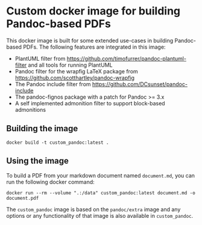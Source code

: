 # Custom docker image for building Pandoc-based PDFs

This docker image is built for some extended use-cases in building Pandoc-based
PDFs. The following features are integrated in this image:

  * PlantUML filter from https://github.com/timofurrer/pandoc-plantuml-filter
    and all tools for running PlantUML
  * Pandoc filter for the wrapfig LaTeX package from
    https://github.com/scotthartley/pandoc-wrapfig
  * The Pandoc include filter from
    https://github.com/DCsunset/pandoc-include
  * The pandoc-fignos package with a patch for Pandoc >= 3.x
  * A self implemented admonition filter to support block-based admonitions

## Building the image

```
docker build -t custom_pandoc:latest .
```

## Using the image

To build a PDF from your markdown document named `document.md`, you can run the
following docker command:

```
docker run --rm --volume ".:/data" custom_pandoc:latest document.md -o document.pdf
```

The `custom_pandoc` image is based on the `pandoc/extra` image and any options
or any functionality of that image is also available in `custom_pandoc`.
